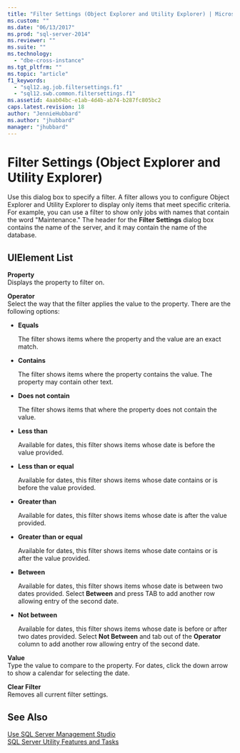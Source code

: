 ```yaml
---
title: "Filter Settings (Object Explorer and Utility Explorer) | Microsoft Docs"
ms.custom: ""
ms.date: "06/13/2017"
ms.prod: "sql-server-2014"
ms.reviewer: ""
ms.suite: ""
ms.technology: 
  - "dbe-cross-instance"
ms.tgt_pltfrm: ""
ms.topic: "article"
f1_keywords: 
  - "sql12.ag.job.filtersettings.f1"
  - "sql12.swb.common.filtersettings.f1"
ms.assetid: 4aab04bc-e1ab-4d4b-ab74-b287fc805bc2
caps.latest.revision: 18
author: "JennieHubbard"
ms.author: "jhubbard"
manager: "jhubbard"
---
```

# Filter Settings (Object Explorer and Utility Explorer)
  Use this dialog box to specify a filter. A filter allows you to configure Object Explorer and Utility Explorer to display only items that meet specific criteria. For example, you can use a filter to show only jobs with names that contain the word "Maintenance." The header for the **Filter Settings** dialog box contains the name of the server, and it may contain the name of the database.  
  
## UIElement List  
 **Property**  
 Displays the property to filter on.  
  
 **Operator**  
 Select the way that the filter applies the value to the property. There are the following options:  
  
-   **Equals**  
  
     The filter shows items where the property and the value are an exact match.  
  
-   **Contains**  
  
     The filter shows items where the property contains the value. The property may contain other text.  
  
-   **Does not contain**  
  
     The filter shows items that where the property does not contain the value.  
  
-   **Less than**  
  
     Available for dates, this filter shows items whose date is before the value provided.  
  
-   **Less than or equal**  
  
     Available for dates, this filter shows items whose date contains or is before the value provided.  
  
-   **Greater than**  
  
     Available for dates, this filter shows items whose date is after the value provided.  
  
-   **Greater than or equal**  
  
     Available for dates, this filter shows items whose date contains or is after the value provided.  
  
-   **Between**  
  
     Available for dates, this filter shows items whose date is between two dates provided. Select **Between** and press TAB to add another row allowing entry of the second date.  
  
-   **Not between**  
  
     Available for dates, this filter shows items whose date is before or after two dates provided. Select **Not Between** and tab out of the **Operator** column to add another row allowing entry of the second date.  
  
 **Value**  
 Type the value to compare to the property. For dates, click the down arrow to show a calendar for selecting the date.  
  
 **Clear Filter**  
 Removes all current filter settings.  
  
## See Also  
 [Use SQL Server Management Studio](../../2014/database-engine/use-sql-server-management-studio.md)   
 [SQL Server Utility Features and Tasks](../relational-databases/manage/sql-server-utility-features-and-tasks.md)  
  
  